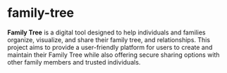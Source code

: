 # family-tree
**Family Tree** is a digital tool designed to help individuals and families organize, visualize, and share their family tree, and relationships. This project aims to provide a user-friendly platform for users to create and maintain their Family Tree while also offering secure sharing options with other family members and trusted individuals.
